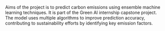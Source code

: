 Aims of the project is to predict carbon emissions using ensemble machine learning techniques. It is part of the Green AI internship capstone project. The model uses multiple algorithms to improve prediction accuracy, contributing to sustainability efforts by identifying key emission factors.
